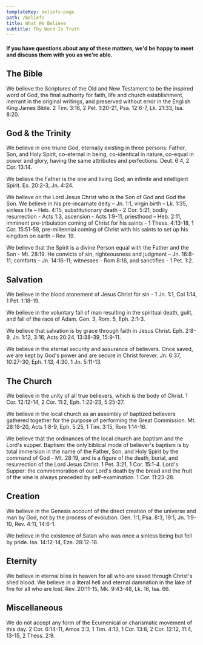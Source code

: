 ```yaml
---
templateKey: beliefs-page
path: /beliefs
title: What We Believe
subtitle: Thy Word Is Truth
---
```

#### If you have questions about any of these matters, we'd be happy to meet and discuss them with you as we're able. 

## The Bible

​​We believe the Scriptures of the Old and New Testament to be the inspired word of God, the final authority for faith, life and church establishment, inerrant in the original writings, and preserved without error in the English King James Bible. 2 Tim. 3:16, 2 Pet. 1:20-21, Psa. 12:6-7, Lk. 21:33, Isa. 8:20.

## God & the Trinity

​We believe in one triune God, eternally existing in three persons: Father, Son, and Holy Spirit, co-eternal in being, co-identical in nature, co-equal in power and glory, having the same attributes and perfections. ​Deut. 6:4, 2 Cor. 13:14.

We believe the Father is the one and living God; an infinite and intelligent Spirit. Ex. 20:2-3, Jn. 4:24.

We believe on the Lord Jesus Christ who is the Son of God and God the Son. We believe in his pre-incarnate deity – Jn. 1:1, virgin birth – Lk. 1:35, sinless life – Heb. 4:15, substitutionary death - 2 Cor. 5:21, bodily resurrection - Acts 1:3, ascension - Acts 1:9-11, priesthood – Heb. 2:11, imminent pre-tribulation coming of Christ for his saints - 1 Thess. 4:13-18, 1 Cor. 15:51-58, pre-millennial coming of Christ with his saints to set up his kingdom on earth – Rev. 19.

We believe that the Spirit is a divine Person equal with the Father and the Son - Mt. 28:19. He convicts of sin, righteousness and judgment – Jn. 16:8-11; comforts – Jn. 14:16-11; witnesses - Rom 8:16, and sanctifies - 1 Pet. 1:2.​

## Salvation

We believe in the blood atonement of Jesus Christ for sin - 1 Jn. 1:1, Col 1:14, 1 Pet. 1:18-19.

We believe in the voluntary fall of man resulting in the spiritual death, guilt, and fall of the race of Adam. Gen. 3, Rom. 5, Eph. 2:1-3.

We believe that salvation is by grace through faith in Jesus Christ. Eph. 2:8-9, Jn. 1:12, 3:16, Acts 20:24, 13:38-39, 15:9-11.

​We believe in the eternal security and assurance of believers. Once saved, we are kept by God's power and are secure in Christ forever. Jn. 6:37, 10:27-30, Eph. 1:13, 4:30. 1 Jn. 5:11-13.

## The Church

We believe in the unity of all true believers, which is the body of Christ. 1 Cor. 12:12-14, 2 Cor. 11:2, Eph. 1:22-23, 5:25-27.

We believe in the local church as an assembly of baptized believers gathered together for the purpose of performing the Great Commission. Mt. 28:18-20, Acts 1:8-9, Eph. 5:25, 1 Tim. 3:15, Rom 1:14-16.

​We believe that the ordinances of the local church are baptism and the Lord's supper. Baptism: the only biblical mode of believer's baptism is by total immersion in the name of the Father, Son, and Holy Spirit by the command of God - Mt. 28:19, and is a figure of the death, burial, and resurrection of the Lord Jesus Christ. 1 Pet. 3:21, 1 Cor. 15:1-4. Lord's Supper: the commemoration of our Lord's death by the bread and the fruit of the vine is always preceded by self-examination. 1 Cor. 11:23-28.

## Creation

We believe in the Genesis account of the direct creation of the universe and man by God, not by the process of evolution. Gen. 1:1, Psa. 8:3, 19:1, Jn. 1:9-10, Rev. 4:11, 14:6-1.

We believe in the existence of Satan who was once a sinless being but fell by pride. Isa. 14:12-14, Eze. 28:12-18.

## Eternity

We believe in eternal bliss in heaven for all who are saved through Christ's shed blood. We believe in a literal hell and eternal damnation in the lake of fire for all who are lost. Rev. 20:11-15, Mk. 9:43-48, Lk. 16, Isa. 66.

## Miscellaneous

We do not accept any form of the Ecumenical or charismatic movement of this day. 2 Cor. 6:14-11, Amos 3:3, 1 Tim. 4:13, 1 Cor. 13:8, 2 Cor. 12:12, 11:4, 13-15, 2 Thess. 2:9.